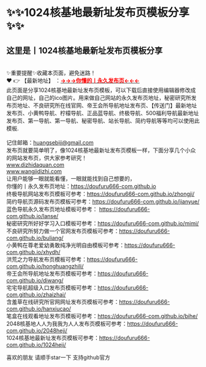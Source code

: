# :sparkles::sparkles:1024核基地最新址发布页模板分享:sparkles::sparkles:

## 这里是丨**1024核基地最新址发布页模板分享**
<br>✨重要提醒✨收藏本页面，避免迷路！<br>
❤️ 👉 【最新地址】 ：<a href="https://最新.dizhidaquan.com" target="_blank" class="modalbtn text-blue nmB4hteGKB 3Xyk5Zcf_s" id="loginbox"><font size="" color="#ff0000"><strong>→→→你懂的丨永久发布页←←←</strong></font></a><br>
此页面是分享1024核基地最新址发布页模板，可以下载后直接使用编辑器修改成自己的网址，自己的ico图片。用来做自己网站的永久发布页地址，秘密研究所发布页地址、不良研究所在线官网、帝王会所导航地址发布页、【传送门】最新地址发布页、小黄鸭导航、柠檬导航、正品蓝导航、终极导航、500福利导航最新地址发布页、第一导航、第一导航、秘密导航、站长导航、简约导航等等均可以使用此模板.<br><br>
记住邮箱：huangsebiji@gmail.com<br>
发布页就要简单明了，像1024核基地最新址发布页模板一样，下面分享几个小众的网站发布页，供大家参考研究！<br>
www.dizhidaquan.com<br>
www.wangjidizhi.com<br>
让用户能够一眼就能看懂，一眼就能找到自己想要的，<br>
你懂的丨永久发布页地址：https://doufuru666-com.github.io<br>
终极导航网站发布页模板可参考：https://doufuru666-com.github.io/zhongji/<br>
简约导航页源码发布页模板可参考：https://doufuru666-com.github.io/jianyue/<br>
蓝色导航永久发布页地址模板可参考： https://doufuru666-com.github.io/lanse/<br>
秘密研究所好好学习入口模板可参考：https://doufuru666-com.github.io/mimi/<br>
不良研究所努力做一个官网发布页模板可参考：https://doufuru666-com.github.io/buliang/<br>
小黄鸭在尊老爱幼勇敢纯净光明自由模板可参考：https://doufuru666-com.github.io/xhydh/<br>
洪荒之力导航发布页模板可参考：https://doufuru666-com.github.io/honghuangzhili/<br>
帝王会所导航地址发布页模板可参考：https://doufuru666-com.github.io/diwang/<br>
宅宅导航超级入口发布页模板可参考：https://doufuru666-com.github.io/zhaizhai/<br>
含羞草在线研究所官网网址发布页模板可参考：https://doufuru666-com.github.io/hanxiucao/<br>
笔盒在线观看地址发布页模板可参考：https://doufuru666-com.github.io/bihe/<br>
2048核基地人人为我我为人人发布页模板可参考：https://doufuru666-com.github.io/2048heji/<br>
1024核基地最新址发布页模板可参考：https://doufuru666-com.github.io/1024heji/<br>


喜欢的朋友 请顺手star一下  支持github官方
